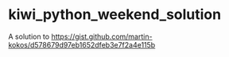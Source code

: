 # kiwi_python_weekend_solution
A solution to https://gist.github.com/martin-kokos/d578679d97eb1652dfeb3e7f2a4e115b
